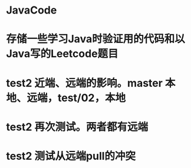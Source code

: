 # JavaCode
# 存储一些学习Java时验证用的代码和以Java写的Leetcode题目
# test2 近端、远端的影响。master 本地、远端，test/02，本地
# test2 再次测试。两者都有远端
# test2 测试从远端pull的冲突
